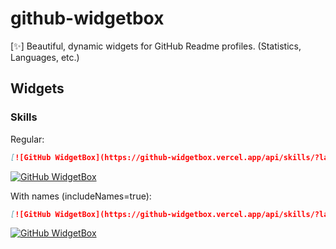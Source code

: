 # github-widgetbox

[✨] Beautiful, dynamic widgets for GitHub Readme profiles. (Statistics, Languages, etc.)

## Widgets
### Skills
Regular:

```md
[![GitHub WidgetBox](https://github-widgetbox.vercel.app/api/skills/?languages=js,ts,java,php,python,html,css,c,cpp,csharp,swift,rust,ruby,kotlin,erlang,dart,go,scala,elm,bash,r)](https://github.com/Jurredr/github-widgetbox)
```
[![GitHub WidgetBox](https://github-widgetbox.vercel.app/api/skills/?languages=js,ts,java,php,python,html,css,c,cpp,csharp,swift,rust,ruby,kotlin,erlang,dart,go,scala,elm,bash,r)](https://github.com/Jurredr/github-widgetbox)

With names (includeNames=true):
```md
[![GitHub WidgetBox](https://github-widgetbox.vercel.app/api/skills/?languages=js,ts,java,php,python,html,css,c,cpp,csharp,swift,rust,ruby,kotlin,erlang,dart,go,scala,elm,bash,r&includeNames=true)](https://github.com/Jurredr/github-widgetbox)
```
[![GitHub WidgetBox](https://github-widgetbox.vercel.app/api/skills/?languages=js,ts,java,php,python,html,css,c,cpp,csharp,swift,rust,ruby,kotlin,erlang,dart,go,scala,elm,bash,r&includeNames=true)](https://github.com/Jurredr/github-widgetbox)
